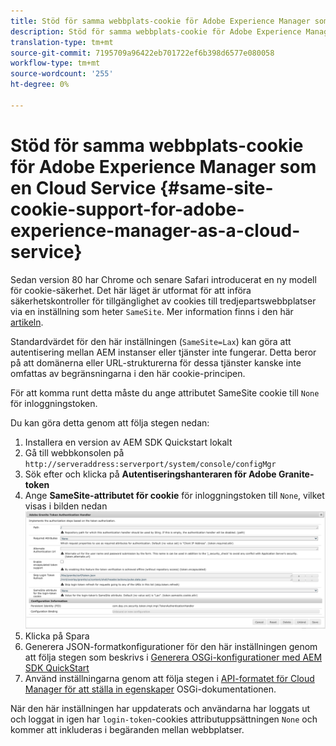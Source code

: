 ```yaml
---
title: Stöd för samma webbplats-cookie för Adobe Experience Manager som en Cloud Service
description: Stöd för samma webbplats-cookie för Adobe Experience Manager som en Cloud Service
translation-type: tm+mt
source-git-commit: 7195709a96422eb701722ef6b398d6577e080058
workflow-type: tm+mt
source-wordcount: '255'
ht-degree: 0%

---
```



# Stöd för samma webbplats-cookie för Adobe Experience Manager som en Cloud Service {#same-site-cookie-support-for-adobe-experience-manager-as-a-cloud-service}

Sedan version 80 har Chrome och senare Safari introducerat en ny modell för cookie-säkerhet. Det här läget är utformat för att införa säkerhetskontroller för tillgänglighet av cookies till tredjepartswebbplatser via en inställning som heter `SameSite`. Mer information finns i den här [artikeln](https://web.dev/samesite-cookies-explained/).

Standardvärdet för den här inställningen (`SameSite=Lax`) kan göra att autentisering mellan AEM instanser eller tjänster inte fungerar. Detta beror på att domänerna eller URL-strukturerna för dessa tjänster kanske inte omfattas av begränsningarna i den här cookie-principen.

För att komma runt detta måste du ange attributet SameSite cookie till `None` för inloggningstoken.

Du kan göra detta genom att följa stegen nedan:

1. Installera en version av AEM SDK Quickstart lokalt
1. Gå till webbkonsolen på `http://serveraddress:serverport/system/console/configMgr`
1. Sök efter och klicka på **Autentiseringshanteraren för Adobe Granite-token**
1. Ange **SameSite-attributet för cookie** för inloggningstoken till `None`, vilket visas i bilden nedan
   ![samma webbplats](/help/security/assets/samesite1.png)
1. Klicka på Spara
1. Generera JSON-formatkonfigurationer för den här inställningen genom att följa stegen som beskrivs i [Generera OSGi-konfigurationer med AEM SDK QuickStart](/help/implementing/deploying/configuring-osgi.md#generating-osgi-configurations-using-the-aem-sdk-quickstart)
1. Använd inställningarna genom att följa stegen i [API-formatet för Cloud Manager för att ställa in egenskaper](/help/implementing/deploying/configuring-osgi.md#cloud-manager-api-format-for-setting-properties) OSGi-dokumentationen.

När den här inställningen har uppdaterats och användarna har loggats ut och loggat in igen har `login-token`-cookies attributuppsättningen `None` och kommer att inkluderas i begäranden mellan webbplatser.